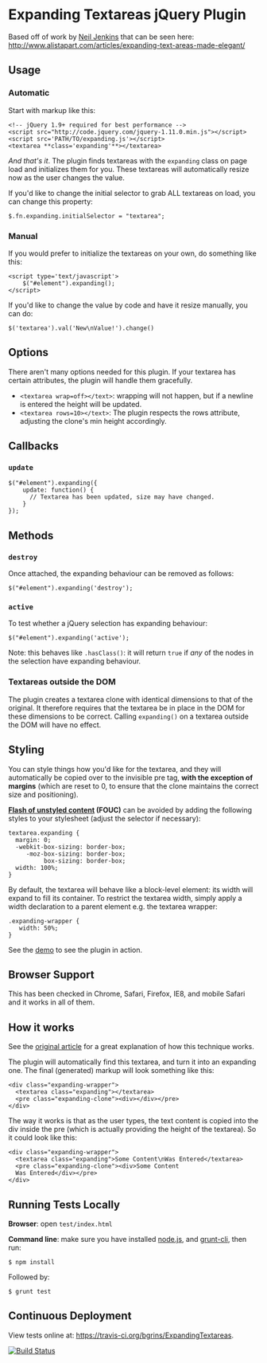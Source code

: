 # Expanding Textareas jQuery Plugin

Based off of work by [Neil Jenkins](http://nmjenkins.com/) that can be seen here: http://www.alistapart.com/articles/expanding-text-areas-made-elegant/

## Usage

### Automatic

Start with markup like this:

    <!-- jQuery 1.9+ required for best performance -->
    <script src="http://code.jquery.com/jquery-1.11.0.min.js"></script>
    <script src='PATH/TO/expanding.js'></script>
    <textarea **class='expanding'**></textarea>

*And that's it*.  The plugin finds textareas with the `expanding` class on page load and initializes them for you.  These textareas will automatically resize now as the user changes the value.

If you'd like to change the initial selector to grab ALL textareas on load, you can change this property:

    $.fn.expanding.initialSelector = "textarea";

### Manual

If you would prefer to initialize the textareas on your own, do something like this:

    <script type='text/javascript'>
        $("#element").expanding();
    </script>

If you'd like to change the value by code and have it resize manually, you can do:

    $('textarea').val('New\nValue!').change()


## Options

There aren't many options needed for this plugin.  If your textarea has certain attributes, the plugin will handle them gracefully.

* `<textarea wrap=off></text>`: wrapping will not happen, but if a newline is entered the height will be updated.
* `<textarea rows=10></text>`: The plugin respects the rows attribute, adjusting the clone's min height accordingly.

## Callbacks

### `update`

    $("#element").expanding({
        update: function() {
          // Textarea has been updated, size may have changed.
        }
    });

## Methods

### `destroy`

Once attached, the expanding behaviour can be removed as follows:

    $("#element").expanding('destroy');

### `active`

To test whether a jQuery selection has expanding behaviour:

    $("#element").expanding('active');

Note: this behaves like `.hasClass()`: it will return `true` if _any_ of the nodes in the selection have expanding behaviour.

### Textareas outside the DOM

The plugin creates a textarea clone with identical dimensions to that of the original. It therefore requires that the textarea be in place in the DOM for these dimensions to be correct. Calling `expanding()` on a textarea outside the DOM will have no effect.

## Styling

You can style things how you'd like for the textarea, and they will automatically be copied over to the invisible pre tag, **with the exception of margins** (which are reset to 0, to ensure that the clone maintains the correct size and positioning).

**[Flash of unstyled content](http://en.wikipedia.org/wiki/Flash_of_unstyled_content) (FOUC)** can be avoided by adding the following styles to your stylesheet (adjust the selector if necessary):

    textarea.expanding {
      margin: 0;
      -webkit-box-sizing: border-box;
         -moz-box-sizing: border-box;
              box-sizing: border-box;
      width: 100%;
    }

By default, the textarea will behave like a block-level element: its width will expand to fill its container. To restrict the textarea width, simply apply a width declaration to a parent element e.g. the textarea wrapper:

    .expanding-wrapper {
       width: 50%;
    }

See the [demo](http://bgrins.github.com/ExpandingTextareas/) to see the plugin in action.

## Browser Support

This has been checked in Chrome, Safari, Firefox, IE8, and mobile Safari and it works in all of them.

## How it works

See the [original article](http://www.alistapart.com/articles/expanding-text-areas-made-elegant/) for a great explanation of how this technique works.

The plugin will automatically find this textarea, and turn it into an expanding one.  The final (generated) markup will look something like this:

    <div class="expanding-wrapper">
      <textarea class="expanding"></textarea>
      <pre class="expanding-clone"><div></div></pre>
    </div>

The way it works is that as the user types, the text content is copied into the div inside the pre (which is actually providing the height of the textarea).  So it could look like this:

    <div class="expanding-wrapper">
      <textarea class="expanding">Some Content\nWas Entered</textarea>
      <pre class="expanding-clone"><div>Some Content
      Was Entered</div></pre>
    </div>

## Running Tests Locally

**Browser**: open `test/index.html`

**Command line**: make sure you have installed [node.js](http://nodejs.org/), and [grunt-cli](http://gruntjs.com/getting-started), then run:

    $ npm install

Followed by:

    $ grunt test

## Continuous Deployment

View tests online at: https://travis-ci.org/bgrins/ExpandingTextareas.

[![Build Status](https://travis-ci.org/bgrins/ExpandingTextareas.svg?branch=master)](https://travis-ci.org/bgrins/ExpandingTextareas)
